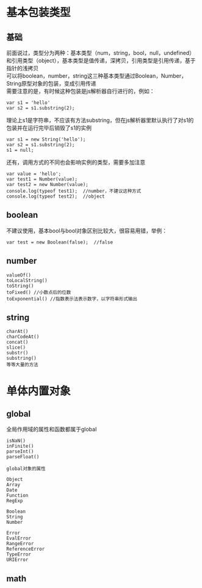 # 基本包装类型
## 基础
前面说过，类型分为两种：基本类型（num，string，bool，null，undefined）和引用类型（object），基本类型是值传递，深拷贝，引用类型是引用传递，基于指针的浅拷贝  
可以将boolean，number，string这三种基本类型通过Boolean，Number，String原型对象的包装，变成引用传递  
需要注意的是，有时候这种包装是js解析器自行进行的，例如：  
```
var s1 = 'hello'
var s2 = s1.substring(2);
```
理论上s1是字符串，不应该有方法substring，但在js解析器里默认执行了对s1的包装并在运行完毕后销毁了s1的实例  
```
var s1 = new String('hello');
var s2 = s1.substring(2);
s1 = null;
```
还有，调用方式的不同也会影响实例的类型，需要多加注意  
```
var value = 'hello';
var test1 = Number(value);
var test2 = new Number(value);
console.log(typeof test1);  //number，不建议这种方式
console.log(typeof test2);  //object
```

## boolean
不建议使用，基本bool与bool对象区别比较大，很容易用错，举例：  
```
var test = new Boolean(false);  //false
```

## number
```
valueOf()
toLocalString()
toString()
toFixed() //小数点后的位数
toExponential() //指数表示法表示数字，以字符串形式输出
```

## string
```
charAt()
charCodeAt()
concat()
slice()
substr()
substring()
等等大量的方法
```

# 单体内置对象
## global
全局作用域的属性和函数都属于global  
```
isNaN()
inFinite()
parseInt()
parseFloat()
```
`global对象的属性`  
```
Object
Array
Date
Function
RegExp

Boolean
String
Number

Error
EvalError
RangeError
ReferenceError
TypeError
URIError
```

## math
